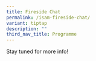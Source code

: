 ```yaml
---
title: Fireside Chat
permalink: /isam-fireside-chat/
variant: tiptap
description: ""
third_nav_title: Programme
---
```

<p>Stay tuned for more info!</p>